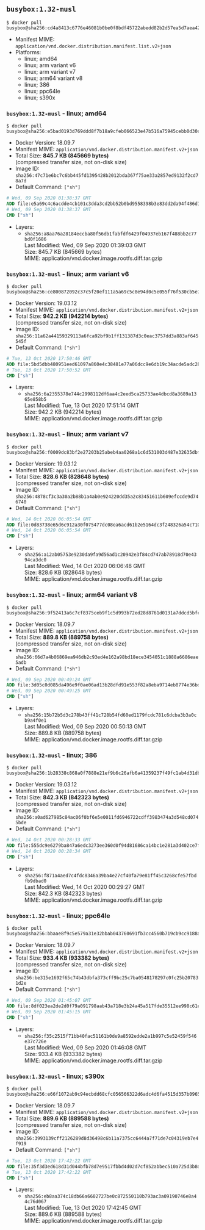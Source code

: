 ## `busybox:1.32-musl`

```console
$ docker pull busybox@sha256:cd4a8413c6776e46081b0be0f8bdf45722abedd82b2d57ea5d7aea42297d840e
```

-	Manifest MIME: `application/vnd.docker.distribution.manifest.list.v2+json`
-	Platforms:
	-	linux; amd64
	-	linux; arm variant v6
	-	linux; arm variant v7
	-	linux; arm64 variant v8
	-	linux; 386
	-	linux; ppc64le
	-	linux; s390x

### `busybox:1.32-musl` - linux; amd64

```console
$ docker pull busybox@sha256:e5bad0193d769ddd8f7b18a9cfeb066523e47b516a75945cebb0d30cf7e1b0d5
```

-	Docker Version: 18.09.7
-	Manifest MIME: `application/vnd.docker.distribution.manifest.v2+json`
-	Total Size: **845.7 KB (845669 bytes)**  
	(compressed transfer size, not on-disk size)
-	Image ID: `sha256:47c71e6bc7c6bb445fd1395428b2012bda367f75ae33a2857ed9132f2cd78a7d`
-	Default Command: `["sh"]`

```dockerfile
# Wed, 09 Sep 2020 01:38:37 GMT
ADD file:e5a69c4c6acdde4cb101c3dda3cd2bb52b0bd9558398b3e83dd2da94f486d144 in / 
# Wed, 09 Sep 2020 01:38:37 GMT
CMD ["sh"]
```

-	Layers:
	-	`sha256:a8aa76a28184eccba80f56db1fabfdf6429f04937eb167f488bb2c77bd0f1686`  
		Last Modified: Wed, 09 Sep 2020 01:39:03 GMT  
		Size: 845.7 KB (845669 bytes)  
		MIME: application/vnd.docker.image.rootfs.diff.tar.gzip

### `busybox:1.32-musl` - linux; arm variant v6

```console
$ docker pull busybox@sha256:ce800872092c37c5f20ef111a5a69c5c8e94d0c5e055f76f530cb5e78a26ec03
```

-	Docker Version: 19.03.12
-	Manifest MIME: `application/vnd.docker.distribution.manifest.v2+json`
-	Total Size: **942.2 KB (942214 bytes)**  
	(compressed transfer size, not on-disk size)
-	Image ID: `sha256:11a62a44159329113a6fca92bf9b1ff131387d3c0eac3757dd3a883af645545f`
-	Default Command: `["sh"]`

```dockerfile
# Tue, 13 Oct 2020 17:50:46 GMT
ADD file:5bd5dbb480951eed61097a860e4c38481e77a06dcc9e6db19c34acde5adc28be in / 
# Tue, 13 Oct 2020 17:50:52 GMT
CMD ["sh"]
```

-	Layers:
	-	`sha256:6a2355378e744c2998112df6aa4c2eed5ca25733ae4dbcd8a3689a1365e858b5`  
		Last Modified: Tue, 13 Oct 2020 17:51:14 GMT  
		Size: 942.2 KB (942214 bytes)  
		MIME: application/vnd.docker.image.rootfs.diff.tar.gzip

### `busybox:1.32-musl` - linux; arm variant v7

```console
$ docker pull busybox@sha256:f0009dc83bf2e27203b25abeb4aa0268a1c6d531003d487e32635dbf39f86f85
```

-	Docker Version: 19.03.12
-	Manifest MIME: `application/vnd.docker.distribution.manifest.v2+json`
-	Total Size: **828.6 KB (828648 bytes)**  
	(compressed transfer size, not on-disk size)
-	Image ID: `sha256:4878cf3c3a30a2b88b1a4ab0e924220dd35a2c83451611b609efccde9d746740`
-	Default Command: `["sh"]`

```dockerfile
# Wed, 14 Oct 2020 06:05:54 GMT
ADD file:0d83738e65d6c912a30f075477dc08ea6acd61b2e5164dc3f248326a54c710c3 in / 
# Wed, 14 Oct 2020 06:05:54 GMT
CMD ["sh"]
```

-	Layers:
	-	`sha256:a12ab05753e9230da9fa9d56ad1c20942e3f84cd747ab78918d70e4394ca3dc0`  
		Last Modified: Wed, 14 Oct 2020 06:06:48 GMT  
		Size: 828.6 KB (828648 bytes)  
		MIME: application/vnd.docker.image.rootfs.diff.tar.gzip

### `busybox:1.32-musl` - linux; arm64 variant v8

```console
$ docker pull busybox@sha256:9f52413a6c7cf8375ceb9f1c5d993b72ed28d8761d0131a7ddcd5bfc621d83da
```

-	Docker Version: 18.09.7
-	Manifest MIME: `application/vnd.docker.distribution.manifest.v2+json`
-	Total Size: **889.8 KB (889758 bytes)**  
	(compressed transfer size, not on-disk size)
-	Image ID: `sha256:66d7a4b06869ea946db2c93ed4e162a98bd18ece3454051c1888a6686eae5adb`
-	Default Command: `["sh"]`

```dockerfile
# Wed, 09 Sep 2020 00:49:24 GMT
ADD file:3d05c0d085da496e9f0ae06ad13b28dfd91e553f82a8eba9714eb8774e36bd50 in / 
# Wed, 09 Sep 2020 00:49:25 GMT
CMD ["sh"]
```

-	Layers:
	-	`sha256:15b72b5d3c278b43ff41c728b54fd60ed1179fcdc781c6dcba3b3a0cb9a4f0e1`  
		Last Modified: Wed, 09 Sep 2020 00:50:13 GMT  
		Size: 889.8 KB (889758 bytes)  
		MIME: application/vnd.docker.image.rootfs.diff.tar.gzip

### `busybox:1.32-musl` - linux; 386

```console
$ docker pull busybox@sha256:1b28338c868a0f7888e21ef9b6c26afb6a41359237f49fc1ab4d31db205a32f3
```

-	Docker Version: 19.03.12
-	Manifest MIME: `application/vnd.docker.distribution.manifest.v2+json`
-	Total Size: **842.3 KB (842323 bytes)**  
	(compressed transfer size, not on-disk size)
-	Image ID: `sha256:a0ad627985c84ac06f0bf6e5e0011fd6946722cdff3983474a3d548cd0745bde`
-	Default Command: `["sh"]`

```dockerfile
# Wed, 14 Oct 2020 00:28:33 GMT
ADD file:555dc9e6279ba847a6edc3273ee360d0f94d81686ca14bc1e281a3d402ce7fea in / 
# Wed, 14 Oct 2020 00:28:34 GMT
CMD ["sh"]
```

-	Layers:
	-	`sha256:f871a4aed7c4fdc8346a39ba4e27cf40fa79e81ff45c3268cfe57fbdfb9dbad0`  
		Last Modified: Wed, 14 Oct 2020 00:29:27 GMT  
		Size: 842.3 KB (842323 bytes)  
		MIME: application/vnd.docker.image.rootfs.diff.tar.gzip

### `busybox:1.32-musl` - linux; ppc64le

```console
$ docker pull busybox@sha256:bbaae8f9c5e579a31e32bbab043760691fb3cc4560b719cb9cc9188a41dd8105
```

-	Docker Version: 18.09.7
-	Manifest MIME: `application/vnd.docker.distribution.manifest.v2+json`
-	Total Size: **933.4 KB (933382 bytes)**  
	(compressed transfer size, not on-disk size)
-	Image ID: `sha256:be315e1692f65c74b43dbfa373cff9bc25c7ba0548178297c0fc25b207831d2e`
-	Default Command: `["sh"]`

```dockerfile
# Wed, 09 Sep 2020 01:45:07 GMT
ADD file:8df023ea2de2d0f79a091798aab43a718e3b24a45a517fde35512ee998c61e8c in / 
# Wed, 09 Sep 2020 01:45:15 GMT
CMD ["sh"]
```

-	Layers:
	-	`sha256:f35c2515f71bb40fac51161b0de9a8592edde2a1b997c5e52459f546e37c726e`  
		Last Modified: Wed, 09 Sep 2020 01:46:08 GMT  
		Size: 933.4 KB (933382 bytes)  
		MIME: application/vnd.docker.image.rootfs.diff.tar.gzip

### `busybox:1.32-musl` - linux; s390x

```console
$ docker pull busybox@sha256:e66f1072ab9c94ecbdd68cfc056566322d6adc4d6fa4515d357b0965a57e6ef5
```

-	Docker Version: 18.09.7
-	Manifest MIME: `application/vnd.docker.distribution.manifest.v2+json`
-	Total Size: **889.6 KB (889588 bytes)**  
	(compressed transfer size, not on-disk size)
-	Image ID: `sha256:3993139cff2126289d8d36498c6b11a7375cc6444a7f71de7c04319eb7e4f919`
-	Default Command: `["sh"]`

```dockerfile
# Tue, 13 Oct 2020 17:42:22 GMT
ADD file:35f3d3ed618d31d044bfb78d7e9517fbbd4d02d7cf852abbec510a725d3b8df0 in / 
# Tue, 13 Oct 2020 17:42:22 GMT
CMD ["sh"]
```

-	Layers:
	-	`sha256:eb8aa374c18db66a6602727be0c872550110b793ac3a09190746e8a44c76d067`  
		Last Modified: Tue, 13 Oct 2020 17:42:45 GMT  
		Size: 889.6 KB (889588 bytes)  
		MIME: application/vnd.docker.image.rootfs.diff.tar.gzip
